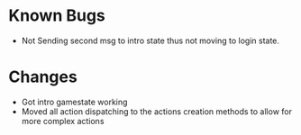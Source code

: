 # Known Bugs
* Not Sending second msg to intro state thus not moving to login state.

# Changes
* Got intro gamestate working
* Moved all action dispatching to the actions creation methods to allow for more complex actions
